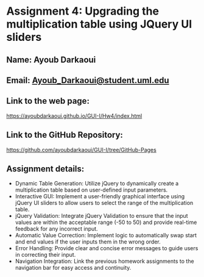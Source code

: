 # Assignment 4: Upgrading the multiplication table using JQuery UI sliders

## Name: Ayoub Darkaoui
## Email: Ayoub_Darkaoui@student.uml.edu

## Link to the web page:
https://ayoubdarkaoui.github.io/GUI-I/Hw4/index.html

## Link to the GitHub Repository: 
https://github.com/ayoubdarkaoui/GUI-I/tree/GitHub-Pages


## Assignment details: 

- Dynamic Table Generation: Utilize jQuery to dynamically create a multiplication table based on user-defined input parameters.
- Interactive GUI: Implement a user-friendly graphical interface using jQuery UI sliders to allow users to select the range of the
  multiplication table.
- jQuery Validation: Integrate jQuery Validation to ensure that the input values are within the acceptable range (-50 to 50) and provide
  real-time feedback for any incorrect input.
- Automatic Value Correction: Implement logic to automatically swap start and end values if the user inputs them in the wrong order.
- Error Handling: Provide clear and concise error messages to guide users in correcting their input.
- Navigation Integration: Link the previous homework assignments to the navigation bar for easy access and continuity.
